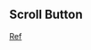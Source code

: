 
Scroll Button
--
[Ref](https://okayoon.tistory.com/entry/%ED%81%B4%EB%A6%AD%ED%95%98%EC%97%AC-%EC%8A%A4%ED%81%AC%EB%A1%A4-%EC%9D%B4%EB%8F%99%ED%95%98%EA%B8%B0-scrollintoview)
